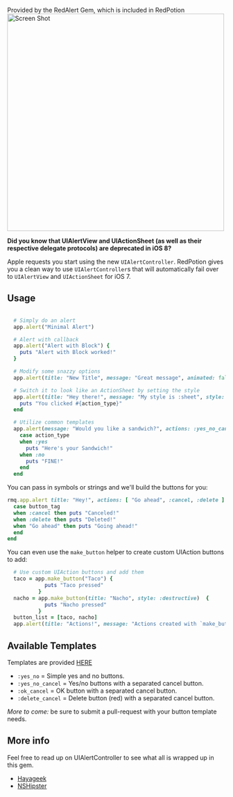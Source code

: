 Provided by the RedAlert Gem, which is included in RedPotion
<img src="https://raw.githubusercontent.com/GantMan/RedAlert/master/_art/demo.gif" alt="Screen Shot" width="500" />

**Did you know that UIAlertView and UIActionSheet (as well as their respective delegate protocols) are deprecated in iOS 8?**

Apple requests you start using the new `UIAlertController`.  RedPotion gives you a clean way to use `UIAlertController`s that will automatically fail over to `UIAlertView` and `UIActionSheet` for iOS 7.

## Usage

```ruby

  # Simply do an alert
  app.alert("Minimal Alert")

  # Alert with callback
  app.alert("Alert with Block") {
    puts "Alert with Block worked!"
  }

  # Modify some snazzy options
  app.alert(title: "New Title", message: "Great message", animated: false)

  # Switch it to look like an ActionSheet by setting the style
  app.alert(title: "Hey there!", message: "My style is :sheet", style: :sheet) do |action_type|
    puts "You clicked #{action_type}"
  end

  # Utilize common templates
  app.alert(message: "Would you like a sandwich?", actions: :yes_no_cancel, style: :sheet) do |action_type|
    case action_type
    when :yes
      puts "Here's your Sandwich!"
    when :no
      puts "FINE!"
    end
  end
```

You can pass in symbols or strings and we'll build the buttons for you:

```ruby
rmq.app.alert title: "Hey!", actions: [ "Go ahead", :cancel, :delete ] do |button_tag|
  case button_tag
  when :cancel then puts "Canceled!"
  when :delete then puts "Deleted!"
  when "Go ahead" then puts "Going ahead!"
  end
end
```

You can even use the `make_button` helper to create custom UIAction buttons to add:
```ruby
  # Use custom UIAction buttons and add them
  taco = app.make_button("Taco") {
            puts "Taco pressed"
          }
  nacho = app.make_button(title: "Nacho", style: :destructive)  {
            puts "Nacho pressed"
          }
  button_list = [taco, nacho]
  app.alert(title: "Actions!", message: "Actions created with `make_button` helper.", actions: button_list)
```

## Available Templates

Templates are provided [HERE](https://github.com/GantMan/RedAlert/blob/master/lib/project/button_templates.rb)
* `:yes_no` = Simple yes and no buttons.
* `:yes_no_cancel` = Yes/no buttons with a separated cancel button.
* `:ok_cancel` = OK button with a separated cancel button.
* `:delete_cancel` = Delete button (red) with a separated cancel button.

_More to come:_ be sure to submit a pull-request with your button template needs.

## More info

Feel free to read up on UIAlertController to see what all is wrapped up in this gem.
* [Hayageek](http://hayageek.com/uialertcontroller-example-ios/)
* [NSHipster](http://nshipster.com/uialertcontroller/)



